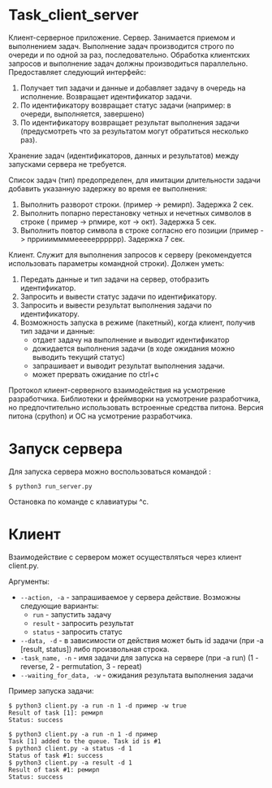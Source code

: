 # Task_client_server
Клиент-серверное приложение.
Сервер.
Занимается приемом и выполнением задач. Выполнение задач производится строго по очереди и по одной за раз, последовательно.
Обработка клиентских запросов и выполнение задач должны производиться параллельно.
Предоставляет следующий интерфейс:
1. Получает тип задачи и данные и добавляет задачу в очередь на исполнение. Возвращает идентификатор задачи.
2. По идентификатору возвращает статус задачи (например: в очереди, выполняется, завершено)
3. По идентификатору возвращает результат выполнения задачи (предусмотреть что за результатом могут обратиться несколько раз).

Хранение задач (идентификаторов, данных и результатов) между запусками сервера не требуется.

Список задач (тип) предопределен, для имитации длительности задачи добавить указанную задержку во время ее выполнения:
1. Выполнить разворот строки. (пример -> ремирп). Задержка 2 сек.
2. Выполнить попарно перестановку четных и нечетных символов в строке ( пример -> рпмире, кот -> окт). Задержка 5 сек.
3. Выполнить повтор символа в строке согласно его позиции (пример -> прриииммммееееерррррр). Задержка 7 сек.


Клиент.
Служит для выполнения запросов к серверу (рекомендуется использовать параметры командной строки).
Должен уметь:
1. Передать данные и тип задачи на сервер, отобразить идентификатор.
2. Запросить и вывести статус задачи по идентификатору.
3. Запросить и вывести результат выполнения задачи по идентификатору.
4. Возможность запуска в режиме (пакетный), когда клиент, получив тип задачи и данные:
   - отдает задачу на выполнение и выводит идентификатор
   - дожидается выполнения задачи (в ходе ожидания можно выводить текущий статус)
   - запрашивает и выводит результат выполнения задачи.
   - может прервать ожидание по ctrl+c


Протокол клиент-серверного взаимодействия на усмотрение разработчика.
Библиотеки и фреймворки на усмотрение разработчика, но предпочтительно использовать встроенные средства питона.
Версия питона (cpython) и ОС на усмотрение разработчика.

# Запуск сервера

Для запуска сервера можно воспользоваться командой :

    $ python3 run_server.py
   
Остановка по команде с клавиатуры ^c.

# Клиент
Взаимодействие с сервером может осуществляться через клиент client.py.

Аргументы:
* `--action, -a` - запрашиваемое у сервера действие. Возможны следующие варианты:
  * `run` - запустить задачу
  * `result` - запросить результат
  * `status` - запросить статус
* `--data, -d` - в зависимости от действия может быть id задачи (при -a [result, status]) либо произвольная строка.
* `-task_name, -n` - имя задачи для запуска на сервере (при -a run) (1 - reverse, 2 - permutation, 3 - repeat)
* `--waiting_for_data, -w` - ожидания результата выполнения задачи

Пример запуска задачи:

    $ python3 client.py -a run -n 1 -d пример -w true
    Result of task [1]: ремирп
    Status: success

    $ python3 client.py -a run -n 1 -d пример
    Task [1] added to the queue. Task id is #1
    $ python3 client.py -a status -d 1
    Status of task #1: success
    $ python3 client.py -a result -d 1
    Result of task #1: ремирп
    Status: success
